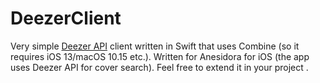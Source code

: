 # DeezerClient

Very simple [Deezer API](https://developers.deezer.com/api) client written in Swift that uses Combine (so it requires iOS 13/macOS 10.15 etc.). Written for Anesidora for iOS (the app uses Deezer API for cover search). Feel free to extend it in your project .
